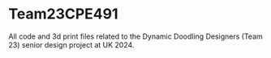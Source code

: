 # Team23CPE491
All code and 3d print files related to the Dynamic Doodling Designers (Team 23) senior design project at UK 2024.
